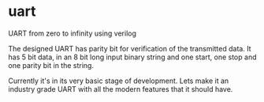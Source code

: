 # uart
UART from zero to infinity using verilog

The designed UART has parity bit for verification of the transmitted data. It has 5 bit data, in an 8 bit long input binary string and one start, one stop and one parity bit in the string.

Currently it's in its very basic stage of development. Lets make it an industry grade UART with all the modern features that it should have.